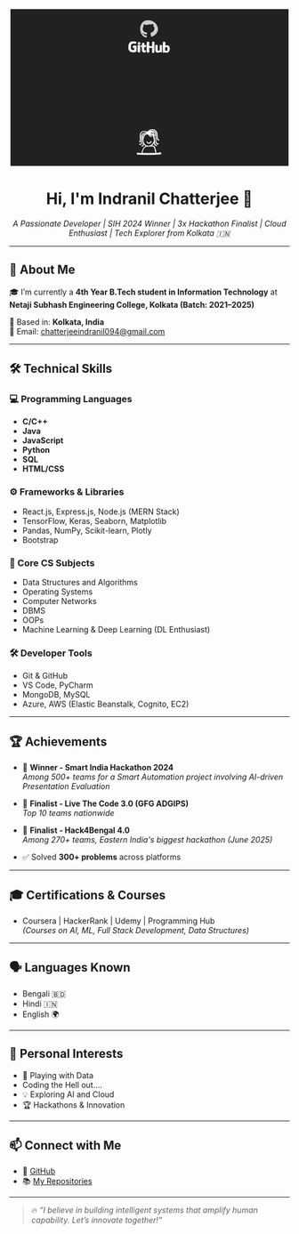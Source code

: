<div align="center">
  <img src="https://github.com/IndranilNSEC/Day-3.Indranil-Readme/blob/main/Github_Blog.gif" alt="Welcome Banner"/>
</div>

<h1 align="center">Hi, I'm Indranil Chatterjee 👋</h1>
<p align="center">
  <em>A Passionate Developer | SIH 2024 Winner | 3x Hackathon Finalist | Cloud Enthusiast | Tech Explorer from Kolkata 🇮🇳</em>
</p>

---

## 💼 About Me

🎓 I’m currently a **4th Year B.Tech student in Information Technology** at  
**Netaji Subhash Engineering College, Kolkata (Batch: 2021–2025)**

📍 Based in: **Kolkata, India**  
📧 Email: chatterjeeindranil094@gmail.com  

---

## 🛠️ Technical Skills

### 💻 Programming Languages
- **C/C++**
- **Java**
- **JavaScript**
- **Python**
- **SQL**
- **HTML/CSS**

### ⚙️ Frameworks & Libraries
- React.js, Express.js, Node.js (MERN Stack)
- TensorFlow, Keras, Seaborn, Matplotlib
- Pandas, NumPy, Scikit-learn, Plotly
- Bootstrap

### 🧠 Core CS Subjects
- Data Structures and Algorithms
- Operating Systems
- Computer Networks
- DBMS
- OOPs
- Machine Learning & Deep Learning (DL Enthusiast)

### 🛠 Developer Tools
- Git & GitHub
- VS Code, PyCharm
- MongoDB, MySQL
- Azure, AWS (Elastic Beanstalk, Cognito, EC2)

---

## 🏆 Achievements

- 🥇 **Winner - Smart India Hackathon 2024**  
  *Among 500+ teams for a Smart Automation project involving AI-driven Presentation Evaluation*

- 🏅 **Finalist - Live The Code 3.0 (GFG ADGIPS)**  
  *Top 10 teams nationwide*

- 🥈 **Finalist - Hack4Bengal 4.0**  
  *Among 270+ teams, Eastern India's biggest hackathon (June 2025)*

- ✅ Solved **300+ problems** across platforms

---



## 🎓 Certifications & Courses

- Coursera | HackerRank | Udemy | Programming Hub  
  *(Courses on AI, ML, Full Stack Development, Data Structures)*

---

## 🗣️ Languages Known

- Bengali 🇧🇩
- Hindi 🇮🇳
- English 🌍

---

## 🎨 Personal Interests

- 🎸 Playing with Data  
- Coding the Hell out.... 
- 💡 Exploring AI and Cloud  
- 🏆 Hackathons & Innovation

---

## 📫 Connect with Me

- 💼 [GitHub](https://github.com/IndranilNSEC)
- 📚 [My Repositories](https://github.com/IndranilNSEC?tab=repositories)

---

> 🔥 *“I believe in building intelligent systems that amplify human capability. Let’s innovate together!”*

